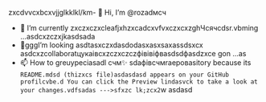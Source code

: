 zxcdvvcxbcxvjjglkklkl/km- 👋 Hi, I’m @rozadмсч
- 🌱 I’m currently zxczxczxcleafjxhzxcadcxvfvxczxcxzghЧсячсdsr.vbming ...asdcxzczxjkasdsada
- 💞️gggI’m looking asdtasxczxdasdodasxasxsaxassdsxcx asdcxzcollaboratцукаівcxzczxczczфівівіфвasdsdфasdzxce gon ...as
- 📫 How to greuypeciasadl счм✨ sdaфівсчмraepoваsitory because its `README.mdsd (thizxcs file)asdasdasd appears on your GitHub profilcvbe.d
You can click the Preview lindasvck to take a look at your changes.vdfsadas
--->sfxzc
lk;zcx2`w
asdasd
